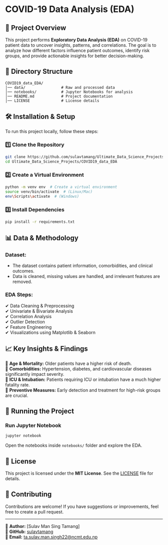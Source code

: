 # COVID-19 Data Analysis (EDA)

## 📌 Project Overview
This project performs **Exploratory Data Analysis (EDA)** on COVID-19 patient data to uncover insights, patterns, and correlations. The goal is to analyze how different factors influence patient outcomes, identify risk groups, and provide actionable insights for better decision-making.

## 📂 Directory Structure
```
COVID19_data_EDA/
│── data/                # Raw and processed data
│── notebooks/           # Jupyter Notebooks for analysis
│── README.md            # Project documentation
│── LICENSE              # License details
```

## 🛠️ Installation & Setup
To run this project locally, follow these steps:

### **1️⃣ Clone the Repository**
```bash
git clone https://github.com/sulavtamang/Ultimate_Data_Science_Projects.git
cd Ultimate_Data_Science_Projects/COVID19_data_EDA
```

### **2️⃣ Create a Virtual Environment**
```bash
python -m venv env  # Create a virtual environment
source venv/bin/activate  # (Linux/Mac)
env\Scripts\activate  # (Windows)
```

### **3️⃣ Install Dependencies**
```bash
pip install -r requirements.txt
```

## 📊 Data & Methodology
### **Dataset:**
- The dataset contains patient information, comorbidities, and clinical outcomes.
- Data is cleaned, missing values are handled, and irrelevant features are removed.

### **EDA Steps:**
✔ Data Cleaning & Preprocessing  
✔ Univariate & Bivariate Analysis  
✔ Correlation Analysis  
✔ Outlier Detection  
✔ Feature Engineering  
✔ Visualizations using Matplotlib & Seaborn  

## 📈 Key Insights & Findings
🔹 **Age & Mortality:** Older patients have a higher risk of death.  
🔹 **Comorbidities:** Hypertension, diabetes, and cardiovascular diseases significantly impact severity.  
🔹 **ICU & Intubation:** Patients requiring ICU or intubation have a much higher fatality rate.  
🔹 **Preventive Measures:** Early detection and treatment for high-risk groups are crucial.  

## 🚀 Running the Project
### **Run Jupyter Notebook**
```bash
jupyter notebook
```
Open the notebooks inside `notebooks/` folder and explore the EDA.


## 📜 License
This project is licensed under the **MIT License**. See the [LICENSE](LICENSE) file for details.

## 🙌 Contributing
Contributions are welcome! If you have suggestions or improvements, feel free to create a pull request.

---
📩 **Author:** [Sulav Man Sing Tamang]  
🔗 **GitHub:** [sulavtamang](https://github.com/sulavtamang)  
📧 **Email:** ta.sulav.man.singh22@ncmt.edu.np
